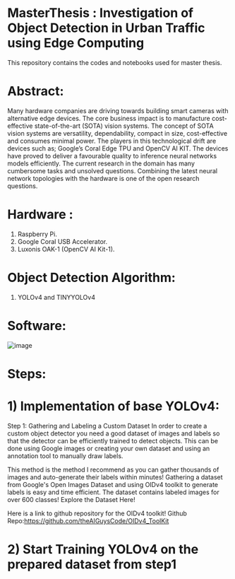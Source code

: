 # MasterThesis : Investigation of Object Detection in Urban Traffic using Edge Computing
This repository contains the codes and notebooks used for master thesis. 
# Abstract:
Many hardware companies are driving towards building smart cameras with alternative
edge devices. The core business impact is to manufacture cost-effective state-of-the-art
(SOTA) vision systems. The concept of SOTA vision systems are versatility, dependability,
compact in size, cost-effective and consumes minimal power. The players in this
technological drift are devices such as; Google’s Coral Edge TPU and OpenCV AI KIT.
The devices have proved to deliver a favourable quality to inference neural networks models
efficiently. The current research in the domain has many cumbersome tasks and unsolved
questions. Combining the latest neural network topologies with the hardware is one of the
open research questions.

# Hardware : 
1) Raspberry Pi.
2) Google Coral USB Accelerator. 
3) Luxonis OAK-1 (OpenCV AI Kit-1).

# Object Detection Algorithm: 
1) YOLOv4 and TINYYOLOv4
# Software: 
![image](https://user-images.githubusercontent.com/34217063/164266810-82fa852a-666a-43f4-8fed-5aaeffcf06fc.png)

# Steps: 
# 1) Implementation of base YOLOv4: 

Step 1: Gathering and Labeling a Custom Dataset
In order to create a custom object detector you need a good dataset of images and labels so that the detector can be efficiently trained to detect objects.
This can be done using Google images or creating your own dataset and using an annotation tool to manually draw labels.

This method is the method I recommend as you can gather thousands of images and auto-generate their labels within minutes! Gathering a dataset from Google's Open Images Dataset and using OIDv4 toolkit to generate labels is easy and time efficient. The dataset contains labeled images for over 600 classes! Explore the Dataset Here!

Here is a link to github repository for the OIDv4 toolkit! Github Repo:https://github.com/theAIGuysCode/OIDv4_ToolKit

# 2) Start Training YOLOv4 on the prepared dataset from step1

